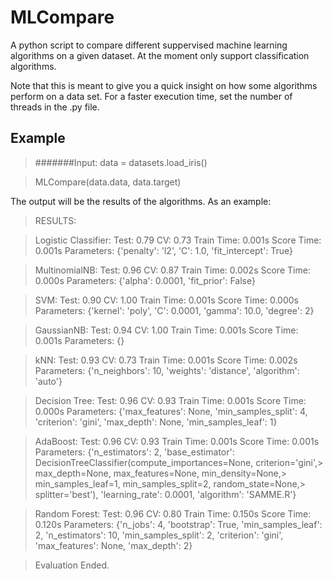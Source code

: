 MLCompare
=========

A python script to compare different suppervised machine learning algorithms on a given dataset. At the moment only support classification algorithms.

Note that this is meant to give you a quick insight on how some algorithms perform on a data set. For a faster execution time, set the number of threads in the .py file.

Example
-------

> #######Input:
> data = datasets.load_iris()

> MLCompare(data.data, data.target)

The output will be the results of the algorithms. As an example:

> RESULTS:

>
> Logistic Classifier:      Test: 0.79     CV: 0.73     Train Time: 0.001s    Score Time: 0.001s     Parameters: {'penalty': 'l2', 'C': 1.0, 'fit_intercept': True}

>
>
>
> MultinomialNB:      Test: 0.96     CV: 0.87     Train Time: 0.002s     Score Time: 0.000s     Parameters: {'alpha': 0.0001, 'fit_prior': False}

>
>
>
> SVM:      Test: 0.90     CV: 1.00     Train Time: 0.001s     Score Time: 0.000s     Parameters: {'kernel': 'poly', 'C': 0.0001, 'gamma': 10.0, 'degree': 2}

>
>
>
> GaussianNB:      Test: 0.94     CV: 1.00     Train Time: 0.001s     Score Time: 0.001s     Parameters: {}

>
>
>
> kNN:      Test: 0.93     CV: 0.73     Train Time: 0.001s     Score Time: 0.002s     Parameters: {'n_neighbors': 10, 'weights': 'distance', 'algorithm': 'auto'}

>
>
>
> Decision Tree:      Test: 0.96     CV: 0.93     Train Time: 0.001s     Score Time: 0.000s     Parameters: {'max_features': None, 'min_samples_split': 4, 'criterion': 'gini', 'max_depth': None, 'min_samples_leaf': 1}

>
>
>
> AdaBoost:      Test: 0.96     CV: 0.93     Train Time: 0.001s     Score Time: 0.001s     Parameters: {'n_estimators': 2, 'base_estimator': DecisionTreeClassifier(compute_importances=None, criterion='gini',>
            max_depth=None, max_features=None, min_density=None,>
            min_samples_leaf=1, min_samples_split=2, random_state=None,>
            splitter='best'), 'learning_rate': 0.0001, 'algorithm': 'SAMME.R'}

>
>
>
> Random Forest:      Test: 0.96     CV: 0.80     Train Time: 0.150s     Score Time: 0.120s     Parameters: {'n_jobs': 4, 'bootstrap': True, 'min_samples_leaf': 2, 'n_estimators': 10, 'min_samples_split': 2, 'criterion': 'gini', 'max_features': None, 'max_depth': 2}

>
>
>
> Evaluation Ended.
